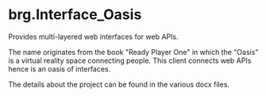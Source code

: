 # brg.Interface_Oasis
Provides multi-layered web interfaces for web APIs.

The name originates from the book "Ready Player One" in which the "Oasis" is a virtual reality space connecting people. This client connects web APIs hence is an oasis of interfaces.

The details about the project can be found in the various docx files.
